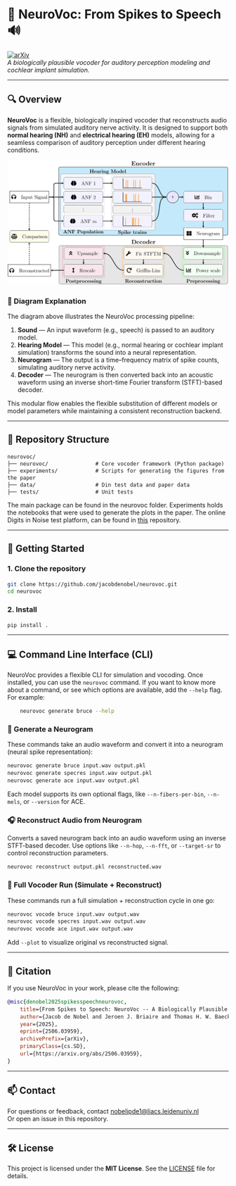 # 🧠 NeuroVoc: From Spikes to Speech 🔊

[![arXiv](https://img.shields.io/badge/arXiv-Preprint-orange)](https://arxiv.org/abs/2506.03959)  
*A biologically plausible vocoder for auditory perception modeling and cochlear implant simulation.*

---

## 🔍 Overview

**NeuroVoc** is a flexible, biologically inspired vocoder that reconstructs audio signals from simulated auditory nerve activity. It is designed to support both **normal hearing (NH)** and **electrical hearing (EH)** models, allowing for a seamless comparison of auditory perception under different hearing conditions.

![NeuroVoc Diagram](neurovoc.png)

### 🧭 Diagram Explanation

The diagram above illustrates the NeuroVoc processing pipeline:

1. **Sound** — An input waveform (e.g., speech) is passed to an auditory model.
2. **Hearing Model** — This model (e.g., normal hearing or cochlear implant simulation) transforms the sound into a neural representation.
3. **Neurogram** — The output is a time–frequency matrix of spike counts, simulating auditory nerve activity.
4. **Decoder** — The neurogram is then converted back into an acoustic waveform using an inverse short-time Fourier transform (STFT)-based decoder.

This modular flow enables the flexible substitution of different models or model parameters while maintaining a consistent reconstruction backend.

---

## 📁 Repository Structure

```
neurovoc/
├── neurovoc/               # Core vocoder framework (Python package)
├── experiments/            # Scripts for generating the figures from the paper
├── data/                   # Din test data and paper data
├── tests/                  # Unit tests
```

The main package can be found in the neurovoc folder. Experiments holds the notebooks that were used to generate the plots in the paper. The online Digits in Noise test platform, can be found in [this](https://github.com/jacobdenobel/dinweb) repository. 

---

## 🚀 Getting Started

### 1. Clone the repository

```bash
git clone https://github.com/jacobdenobel/neurovoc.git
cd neurovoc
```

### 2. Install 

```bash
pip install .
```

---

## 💻 Command Line Interface (CLI)

NeuroVoc provides a flexible CLI for simulation and vocoding. Once installed, you can use the `neurovoc` command. If you want to know more about a command, or see which options are available, add the `--help` flag. For example: 

```bash
    neurovoc generate bruce --help
```

### 🔧 Generate a Neurogram
These commands take an audio waveform and convert it into a neurogram (neural spike representation):

```bash
neurovoc generate bruce input.wav output.pkl
neurovoc generate specres input.wav output.pkl
neurovoc generate ace input.wav output.pkl
```

Each model supports its own optional flags, like `--n-fibers-per-bin`, `--n-mels`, or `--version` for ACE. 

### 🎧 Reconstruct Audio from Neurogram
Converts a saved neurogram back into an audio waveform using an inverse STFT-based decoder. Use options like `--n-hop`, `--n-fft`, or `--target-sr` to control reconstruction parameters. 

```bash
neurovoc reconstruct output.pkl reconstructed.wav
```

### 🧪 Full Vocoder Run (Simulate + Reconstruct)
These commands run a full simulation + reconstruction cycle in one go:
```bash
neurovoc vocode bruce input.wav output.wav
neurovoc vocode specres input.wav output.wav
neurovoc vocode ace input.wav output.wav
```

Add `--plot` to visualize original vs reconstructed signal.

---

## 🧠 Citation

If you use NeuroVoc in your work, please cite the following:

```bibtex
@misc{denobel2025spikesspeechneurovoc,
    title={From Spikes to Speech: NeuroVoc -- A Biologically Plausible Vocoder Framework for Auditory Perception and Cochlear Implant Simulation}, 
    author={Jacob de Nobel and Jeroen J. Briaire and Thomas H. W. Baeck and Anna V. Kononova and Johan H. M. Frijns},
    year={2025},
    eprint={2506.03959},
    archivePrefix={arXiv},
    primaryClass={cs.SD},
    url={https://arxiv.org/abs/2506.03959}, 
}
```

---

## 📫 Contact

For questions or feedback, contact [nobeljpde1@liacs.leidenuniv.nl](mailto:nobeljpde1@liacs.leidenuniv.nl)  
Or open an issue in this repository.

---

## 🛠 License

This project is licensed under the **MIT License**. See the [LICENSE](LICENSE) file for details.
